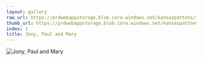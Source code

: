 ```yaml
---
layout: gallery
raw_url: https://prdwebappstorage.blob.core.windows.net/kansaspattons/images/gallery-2009-10-18/img58363.jpg
thumb_url: https://prdwebappstorage.blob.core.windows.net/kansaspattons/images/gallery-2009-10-18/thumb_img58363.jpg
index: 1
title: Jony, Paul and Mary
---
```

![Jony, Paul and Mary](https://prdwebappstorage.blob.core.windows.net/kansaspattons/images/gallery-2009-10-18/img58363.jpg)